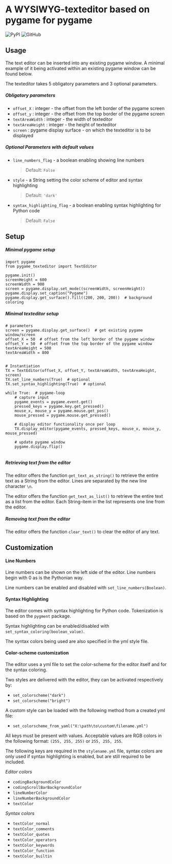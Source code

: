 # A WYSIWYG-texteditor based on pygame for pygame

![PyPI](https://img.shields.io/pypi/v/pygame-texteditor?color=%233775A9&label=pypi%20package&style=plastic)
![GitHub](https://img.shields.io/github/license/CribberSix/pygame-texteditor?style=plastic)

## Usage

The text editor can be inserted into any existing pygame window. 
A minimal example of it being activated within an existing pygame window can be found below.

The texteditor takes 5 obligatory parameters and 3 optional parameters.

##### Obligatory parameters
- ```offset_X``` : integer - the offset from the left border of the pygame screen
- ```offset_y``` : integer - the offset from the top border of the pygame screen
- ```textAreaWidth``` : integer - the width of texteditor
- ```textAreaHeight``` : integer - the height of texteditor
- ```screen``` : pygame display surface - on which the texteditor is to be displayed

##### Optional Parameters with default values

- ```line_numbers_flag``` - a boolean enabling showing line numbers 
    > Default: ```False```
- ```style``` - a String setting the color scheme of editor and syntax highlighting 
    > Default: ```'dark'```
- ```syntax_highlighting_flag``` - a boolean enabling syntax highlighting for Python code 
    > Default: ```False```

## Setup

##### Minimal pygame setup

```
import pygame
from pygame_texteditor import TextEditor

pygame.init()
screenHeight = 600
screenWidth = 900
screen = pygame.display.set_mode((screenWidth, screenHeight))
pygame.display.set_caption("Pygame")
pygame.display.get_surface().fill((200, 200, 200))  # background coloring

```
##### Minimal texteditor setup
```
# parameters
screen = pygame.display.get_surface()  # get existing pygame window/screen
offset_X = 50  # offset from the left border of the pygame window
offset_Y = 50  # offset from the top border of the pygame window
textAreaHeight = 500
textAreaWidth = 800


# Instantiation
TX = TextEditor(offset_X, offset_Y, textAreaWidth, textAreaHeight, screen)
TX.set_line_numbers(True)  # optional 
TX.set_syntax_highlighting(True)  # optional

while True:  # pygame-loop
    # capture input
    pygame_events = pygame.event.get()
    pressed_keys = pygame.key.get_pressed()
    mouse_x, mouse_y = pygame.mouse.get_pos()
    mouse_pressed = pygame.mouse.get_pressed()

    # display editor functionality once per loop
    TX.display_editor(pygame_events, pressed_keys, mouse_x, mouse_y, mouse_pressed)

    # update pygame window
    pygame.display.flip()  


```

##### Retrieving text from the editor

The editor offers the function `get_text_as_string()` to retrieve the entire text 
as a String from the editor. Lines are separated by the new line character ```\n```.

The editor offers the function `get_text_as_list()` to retrieve the entire text as a list from the editor. 
Each String-item in the list represents one line from the editor.

##### Removing text from the editor

The editor offers the function `clear_text()` to clear the editor of any text.

## Customization

#### Line Numbers 
Line numbers can be shown on the left side of the editor. Line numbers begin with 0 as is the Pythonian way. 

Line numbers can be enabled and disabled with ```set_line_numbers(Boolean)```.


#### Syntax Highlighting

The editor comes with syntax highlighting for Python code. Tokenization is based on the ```pygment``` package. 

Syntax highlighting can be enabled/disabled with ```set_syntax_coloring(boolean_value)```.

The syntax colors being used are also specified in the yml style file.


#### Color-scheme customization

The editor uses a yml file to set the color-scheme for the editor itself and for the syntax coloring. 

Two styles are delivered with the editor, they can be activated respectively by:
- `set_colorscheme("dark")`
- `set_colorscheme("bright")`

A custom style can be loaded with the following method from a created yml file: 
- `set_colorscheme_from_yaml("X:\path\to\custom\filename.yml")`

All keys must be present with values. Acceptable values are 
RGB colors in the following format: ```(255, 255, 255)``` or ```255, 255, 255```.

The following keys are required in the ```stylename.yml``` file, syntax colors are only used if syntax
highlighting is enabled, but are still required to be included.

*Editor colors*
- `codingBackgroundColor`
- `codingScrollBarBackgroundColor`
- `lineNumberColor`
- `lineNumberBackgroundColor`
- `textColor`

*Syntax colors*
- `textColor_normal`
- `textColor_comments`
- `textColor_quotes`
- `textColor_operators`
- `textColor_keywords`
- `textColor_function`
- `textColor_builtin`

